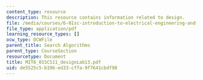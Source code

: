 ```yaml
---
content_type: resource
description: This resource contains information related to design.
file: /media/courses/6-01sc-introduction-to-electrical-engineering-and-computer-science-i-spring-2011/de5525c5b196ed33cffa9f7641cbdf98_MIT6_01SCS11_designLab13.pdf
file_type: application/pdf
learning_resource_types: []
ocw_type: OCWFile
parent_title: Search Algorithms
parent_type: CourseSection
resourcetype: Document
title: MIT6_01SCS11_designLab13.pdf
uid: de5525c5-b196-ed33-cffa-9f7641cbdf98
---
```

